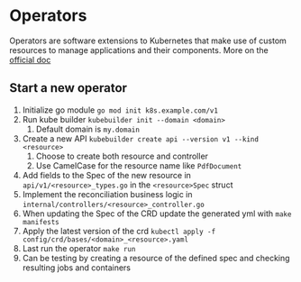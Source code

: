 # Operators

Operators are software extensions to Kubernetes that make use of custom resources to manage applications and their components.
More on the [official doc](https://kubernetes.io/docs/concepts/extend-kubernetes/operator/)

## Start a new operator

1. Initialize go module `go mod init k8s.example.com/v1`
2. Run kube builder `kubebuilder init --domain <domain>`
   1. Default domain is `my.domain`
3. Create a new API `kubebuilder create api --version v1 --kind <resource>`
   1. Choose to create both resource and controller
   2. Use CamelCase for the resource name like `PdfDocument`
4. Add fields to the Spec of the new resource in `api/v1/<resource>_types.go` in the `<resource>Spec` struct
5. Implement the reconciliation business logic in `internal/controllers/<resource>_controller.go`
6. When updating the Spec of the CRD update the generated yml with `make manifests`
7. Apply the latest version of the crd `kubectl apply -f config/crd/bases/<domain>_<resource>.yaml`
8. Last run the operator `make run`
9. Can be testing by creating a resource of the defined spec and checking resulting jobs and containers